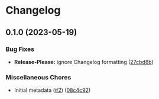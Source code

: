 # Changelog

## 0.1.0 (2023-05-19)


### Bug Fixes

* **Release-Please:** ignore Changelog formatting ([27cbd8b](https://github.com/dschach/github-actions/commit/27cbd8bf4d74dbf2177b5e85c65f0953ce53ffbf))


### Miscellaneous Chores

* Initial metadata ([#2](https://github.com/dschach/github-actions/issues/2)) ([08c4c92](https://github.com/dschach/github-actions/commit/08c4c920feb0993fe0397cb566e4c0c83bf36a8a))
